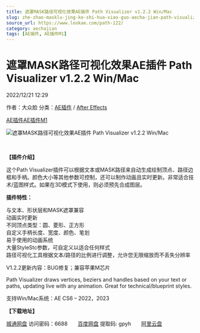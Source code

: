 ```yaml
---
title: 遮罩MASK路径可视化效果AE插件 Path Visualizer v1.2.2 Win/Mac
slug: zhe-zhao-masklu-jing-ke-shi-hua-xiao-guo-aecha-jian-path-visualizer-v1-2-2-win-mac
source_url: https://www.lookae.com/path-122/
category: aechajian
tags: [AE插件, AE插件M1]
---
```

# 遮罩MASK路径可视化效果AE插件 Path Visualizer v1.2.2 Win/Mac

2022/12/21 12:29

作者：大众脸
分类：[AE插件](https://www.lookae.com/after-effects/aechajian/) / [After Effects](https://www.lookae.com/after-effects/)

[AE插件](https://www.lookae.com/tag/ae%e6%8f%92%e4%bb%b6/)[AE插件M1](https://www.lookae.com/tag/aem1/)

![遮罩MASK路径可视化效果AE插件 Path Visualizer v1.2.2 Win/Mac](https://www.lookae.com/wp-content/uploads/2019/11/Path-Visualizer.jpg "遮罩MASK路径可视化效果AE插件 Path Visualizer v1.2.2 Win/Mac-LookAE.com")

﻿

**【插件介绍】**

这个Path Visualizer插件可以根据文本或MASK路径来自动生成绘制顶点、路径边框和手柄。颜色大小等其他参数可控制，还可以制作动画且实时更新。非常适合技术/蓝图样式。如果在3D模式下使用，则必须预先合成图层。

**插件特性：**

与文本、形状层和MASK遮罩兼容  
动画实时更新  
不同顶点类型：圆、菱形、正方形  
自定义手柄长度、宽度、颜色、笔划  
易于使用的动画系统  
大量StyleStc参数，可自定义以适合任何样式  
路径可视化工具根据文本/路径的比例进行调整，允许您无限缩放而不丢失分辨率

V1.2.2更新内容：BUG修复；兼容苹果M芯片

Path Visualizer draws vertices, beziers and handles based on your text or paths, updating live with any animation. Great for technical/blueprint styles.

支持Win/Mac系统：AE CS6 – 2022，2023

**【下载地址】**

[城通网盘](https://url70.ctfile.com/f/2827370-752069578-9465a4?p=4431) 访问密码：6688       [百度网盘](https://pan.baidu.com/s/1jMxhGiRMRR8A0nMou-fnHg?pwd=gpyh) 提取码: gpyh       [阿里云盘](https://www.aliyundrive.com/s/GWZ3zqTpot3)
